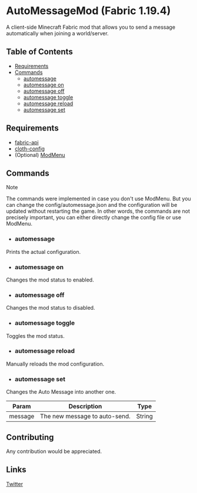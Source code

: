 # AutoMessageMod (Fabric 1.19.4)
A client-side Minecraft Fabric mod that allows you to send a message automatically when joining a world/server.

## Table of Contents
- [Requirements](#requirements)
- [Commands](#commands)
  - [automessage](#automessage)
  - [automessage on](#automessage-on)
  - [automessage off](#automessage-off)
  - [automessage toggle](#automessage-toggle)
  - [automessage reload](#automessage-reload)
  - [automessage set](#automessage-set)

## Requirements
- [fabric-api](https://www.curseforge.com/minecraft/mc-mods/fabric-api)
- [cloth-config](https://www.curseforge.com/minecraft/mc-mods/cloth-config)
- (Optional) [ModMenu](https://www.curseforge.com/minecraft/mc-mods/modmenu)

## Commands
> [!NOTE]
> The commands were implemented in case you don't use ModMenu. But you can change the config/automessage.json and the configuration will be updated without restarting the game. In other words, the commands are not precisely important, you can either directly change the config file or use ModMenu.
- ### automessage
Prints the actual configuration.

- ### automessage on
Changes the mod status to enabled.

- ### automessage off
Changes the mod status to disabled.

- ### automessage toggle
Toggles the mod status.

- ### automessage reload
Manually reloads the mod configuration.

- ### automessage set
Changes the Auto Message into another one.

Param | Description | Type
------------- | ------------- | -------------
message | The new message to auto-send. | String

## Contributing
Any contribution would be appreciated.

## Links
[Twitter](https://twitter.com/ElBenjas333)
